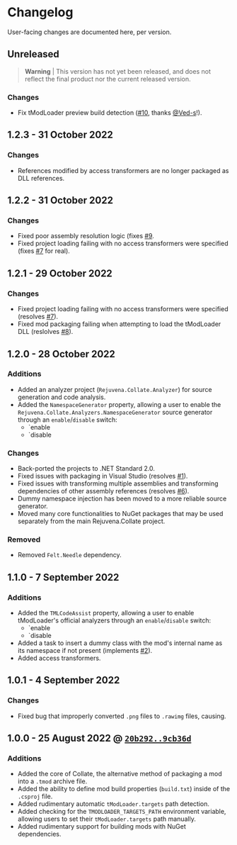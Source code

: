 # Changelog

User-facing changes are documented here, per version.

## Unreleased

> **Warning** | This version has not yet been released, and does not reflect the final product nor the current released version.

### Changes

-  Fix tModLoader preview build detection ([#10](https://github.com/rejuvena/collate/issues/10), thanks [@Ved-s](https://github.com/Ved-s)!).

## 1.2.3 - 31 October 2022

### Changes

- References modified by access transformers are no longer packaged as DLL references.

## 1.2.2 - 31 October 2022

### Changes

- Fixed poor assembly resolution logic (fixes [#9](https://github.com/rejuvena/collate/issues/9).
- Fixed project loading failing with no access transformers were specified (fixes [#7](https://github.com/rejuvena/collate/issues/7) for real).

## 1.2.1 - 29 October 2022

### Changes

- Fixed project loading failing with no access transformers were specified (resolves [#7](https://github.com/rejuvena/collate/issues/7)).
- Fixed mod packaging failing when attempting to load the tModLoader DLL (reslolves [#8](https://github.com/rejuvena/collate/issues/8)).

## 1.2.0 - 28 October 2022

### Additions

- Added an analyzer project (`Rejuvena.Collate.Analyzer`) for source generation and code analysis.
- Added the `NamespaceGenerator` property, allowing a user to enable the `Rejuvena.Collate.Analyzers.NamespaceGenerator` source generator through an `enable`/`disable` switch:
  - `<NamespaceGenerator>enable</NamespaceGenerator>
  - `<NamespaceGenerator>disable</NamespaceGenerator>

### Changes

- Back-ported the projects to .NET Standard 2.0.
- Fixed issues with packaging in Visual Studio (resolves [#1](https://github.com/rejuvena/collate/issues/1)).
- Fixed issues with transforming multiple assemblies and transforming dependencies of other assembly references (resolves [#6](https://github.com/rejuvena/collate/issues/6)).
- Dummy namespace injection has been moved to a more reliable source generator.
- Moved many core functionalities to NuGet packages that may be used separately from the main Rejuvena.Collate project.

### Removed

- Removed `Felt.Needle` dependency.

## 1.1.0 - 7 September 2022

### Additions

- Added the `TMLCodeAssist` property, allowing a user to enable tModLoader's official analyzers through an `enable`/`disable` switch:
  - `<TMLCodeAssist>enable</TMLCodeAssist>
  - `<TMLCodeAssist>disable</TMLCodeAssist>
- Added a task to insert a dummy class with the mod's internal name as its namespace if not present (implements [#2](https://github.com/rejuvena/collate/issues/2)).
- Added access transformers. <!-- TODO: ELABORATE -->

## 1.0.1 - 4 September 2022

### Changes

- Fixed bug that improperly converted `.png` files to `.rawimg` files, causing. 

## 1.0.0 - 25 August 2022 @ [`20b292..9cb36d`](https://github.com/rejuvena/collate/compare/20b292..9cb36d)

### Additions

- Added the core of Collate, the alternative method of packaging a mod into a `.tmod` archive file.
- Added the ability to define mod build properties (`build.txt`) inside of the `.csproj` file.
- Added rudimentary automatic `tModLoader.targets` path detection.
- Added checking for the `TMODLOADER_TARGETS_PATH` environment variable, allowing users to set their `tModLoader.targets` path manually.
- Added rudimentary support for building mods with NuGet dependencies.
